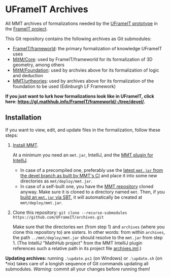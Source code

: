 # UFrameIT Archives

All MMT archives of formalizations needed by the [UFrameIT prototype](https://github.com/UFrameIT/UFrameIT) in the [FrameIT project](https://uframeit.github.io/).

This Git repository contains the following archives as Git submodules:

- [FrameIT/frameworld](https://gl.mathhub.info/FrameIT/frameworld/-/tree/devel): the primary formalization of knowledge UFrameIT uses
- [MitM/Core](https://gl.mathhub.info/MitM/core/-/tree/devel): used by FrameIT/frameworld for its formalization of 3D geometry, among others
- [MitM/Foundation](https://gl.mathhub.info/MitM/Foundation/-/tree/devel): used by archvies above for its formalization of logic and deduction
- [MMT/urtheories](https://gl.mathhub.info/MMT/urtheories/-/tree/devel): used by archives above for its formalization of the foundation to be used (Edinburgh LF Framework)

**If you just want to lurk how formalizations look like in UFrameIT, click here: <https://gl.mathhub.info/FrameIT/frameworld/-/tree/devel/>.**

## Installation

If you want to view, edit, and update files in the formalization, follow these steps:

1. [Install MMT](https://uniformal.github.io//doc/setup/).

   At a minimum you need an `mmt.jar`, IntelliJ, and the [MMT plugin for IntelliJ](https://github.com/UniFormal/IntelliJ-MMT).
   
   - In case of a precompiled one, preferably use the [latest `mmt.jar` from the devel branch as built by MMT's CI](https://github.com/UniFormal/MMT/actions?query=branch%3Adevel+event%3Apush+is%3Acompleted) and place it into some new directories as `mmt/deploy/mmt.jar`.
   - In case of a self-built one, you have the [MMT repository](https://github.com/UniFormal/MMT) cloned anyway.
     Make sure it is cloned to a directory named `mmt`.
     Then, if you [build an `mmt.jar` via SBT](https://uniformal.github.io//doc/setup/sbt.html), it will automatically be created at `mmt/deploy/mmt.jar`.

2. Clone this repository: `git clone --recurse-submodules https://github.com/UFrameIT/archives.git`

   Make sure that the directories `mmt` (from step 1) and `archives` (where you clone this repository to) are sisters.
   In other words: from within `archives`, the path `../mmt/deploy/mmt.jar` should resolve to the `mmt.jar` from step 1.
   (The IntelliJ "MathHub project" from the MMT IntelliJ plugin references such a relative path in its project file [archives.iml](./archives.iml).)

**Updating archives:** running `.\update.ps1` (on Windows) or `.\update.sh` (on \*nix) takes care of a longish sequence of Git commands updating all submodules.
*Warning:* commit all your changes before running them!

